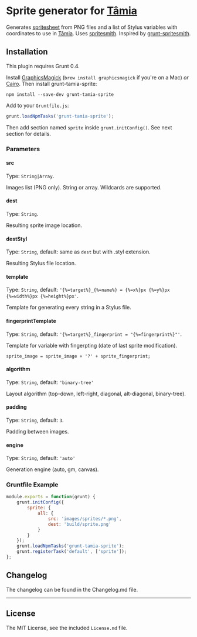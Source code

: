 # Sprite generator for [Tâmia](https://github.com/sapegin/tamia)

Generates [spritesheet](http://en.wikipedia.org/wiki/Sprite_%28computer_graphics%29#Sprites_by_CSS) from PNG files and a list of Stylus variables with coordinates to use in [Tâmia](https://github.com/sapegin/tamia). Uses [spritesmith](https://github.com/Ensighten/spritesmith). Inspired by [grunt-spritesmith](https://github.com/Ensighten/grunt-spritesmith).

## Installation

This plugin requires Grunt 0.4.

Install [GraphicsMagick](http://www.graphicsmagick.org/) (`brew install graphicsmagick` if you're on a Mac) *or* [Cairo](http://cairographics.org/). Then install grunt-tamia-sprite:

`npm install --save-dev grunt-tamia-sprite`

Add to your `Gruntfile.js`:

```javascript
grunt.loadNpmTasks('grunt-tamia-sprite');
```

Then add section named `sprite` inside `grunt.initConfig()`. See next section for details.


### Parameters

#### src

Type: `String|Array`.

Images list (PNG only). String or array. Wildcards are supported.

#### dest

Type: `String`.

Resulting sprite image location.

#### destStyl

Type: `String`, default: same as `dest` but with .styl extension.

Resulting Stylus file location.

#### template

Type: `String`, default: `'{%=target%}_{%=name%} = {%=x%}px {%=y%}px {%=width%}px {%=height%}px'`.

Template for generating every string in a Stylus file.

#### fingerprintTemplate

Type: `String`, default: `'{%=target%}_fingerprint = "{%=fingerprint%}"'`.

Template for variable with fingerpting (date of last sprite modification).

```
sprite_image = sprite_image + '?' + sprite_fingerprint;
```

#### algorithm

Type: `String`, default: `'binary-tree'`

Layout algorithm (top-down, left-right, diagonal, alt-diagonal, binary-tree).

#### padding

Type: `String`, default: `3`.

Padding between images.

#### engine

Type: `String`, default: `'auto'`

Generation engine (auto, gm, canvas).


### Gruntfile Example

``` javascript
module.exports = function(grunt) {
	grunt.initConfig({
		sprite: {
			all: {
				src: 'images/sprites/*.png',
				dest: 'build/sprite.png'
			}
		}
	});
	grunt.loadNpmTasks('grunt-tamia-sprite');
	grunt.registerTask('default', ['sprite']);
};
```

## Changelog

The changelog can be found in the Changelog.md file.

---

## License

The MIT License, see the included `License.md` file.
